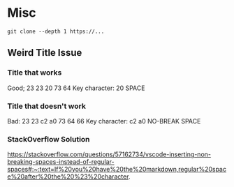 # Misc

```
git clone --depth 1 https://...
```

## Weird Title Issue

### Title that works

Good;
23 23 20 73 64 
Key character: 20
SPACE

### Title that doesn't work

Bad:
23 23 c2 a0 73 64 66
Key character: c2 a0
NO-BREAK SPACE

### StackOverflow Solution

https://stackoverflow.com/questions/57162734/vscode-inserting-non-breaking-spaces-instead-of-regular-spaces#:~:text=If%20you%20have%20the%20markdown,regular%20space%20after%20the%20%23%20character.

